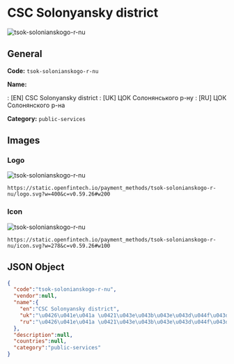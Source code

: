 
# CSC Solonyansky district 
![tsok-solonianskogo-r-nu](https://static.openfintech.io/payment_methods/tsok-solonianskogo-r-nu/logo.svg?w=400&c=v0.59.26#w200)  

## General 
**Code:** `tsok-solonianskogo-r-nu` 
 
**Name:** 
 
:	[EN] CSC Solonyansky district 
:	[UK] ЦОК Солонянського р-ну 
:	[RU] ЦОК Солонянского р-на 
 
**Category:** `public-services` 
 

## Images 

### Logo 
![tsok-solonianskogo-r-nu](https://static.openfintech.io/payment_methods/tsok-solonianskogo-r-nu/logo.svg?w=400&c=v0.59.26#w200)  

```
https://static.openfintech.io/payment_methods/tsok-solonianskogo-r-nu/logo.svg?w=400&c=v0.59.26#w200
```  

### Icon 
![tsok-solonianskogo-r-nu](https://static.openfintech.io/payment_methods/tsok-solonianskogo-r-nu/icon.svg?w=278&c=v0.59.26#w100)  

```
https://static.openfintech.io/payment_methods/tsok-solonianskogo-r-nu/icon.svg?w=278&c=v0.59.26#w100
```  

## JSON Object 

```json
{
  "code":"tsok-solonianskogo-r-nu",
  "vendor":null,
  "name":{
    "en":"CSC Solonyansky district",
    "uk":"\u0426\u041e\u041a \u0421\u043e\u043b\u043e\u043d\u044f\u043d\u0441\u044c\u043a\u043e\u0433\u043e \u0440-\u043d\u0443",
    "ru":"\u0426\u041e\u041a \u0421\u043e\u043b\u043e\u043d\u044f\u043d\u0441\u043a\u043e\u0433\u043e \u0440-\u043d\u0430"
  },
  "description":null,
  "countries":null,
  "category":"public-services"
}
```  
